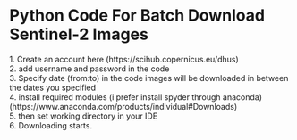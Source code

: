 <h1>Python Code For Batch Download Sentinel-2 Images</h1>
1. Create an account here (https://scihub.copernicus.eu/dhus) <br/>
2. add username and password in the code <br/>
3. Specify date (from:to) in the code images will be downloaded in between the dates you specified <br/>
4. install required modules (i prefer install spyder through anaconda) (https://www.anaconda.com/products/individual#Downloads) <br/>
5. then set working directory in your IDE <br/>
6. Downloading starts. <br/> 
